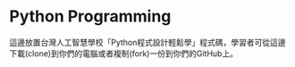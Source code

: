 # Python Programming
<p>這邊放置台灣人工智慧學校「Python程式設計輕鬆學」程式碼，學習者可從這邊下載(clone)到你們的電腦或者複制(fork)一份到你們的GitHub上。
